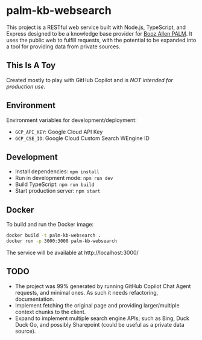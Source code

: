 # palm-kb-websearch

This project is a RESTful web service built with Node.js, TypeScript, and Express designed to be a knowledge base provider for [Booz Allen PALM](https://github.com/boozallen/palm). It uses the public web to fulfill requests, with the potential to be expanded into a tool for providing data from private sources.

## This Is A Toy

Created mostly to play with GitHub Copilot and is *NOT intended for production use*.

## Environment

Environment variables for development/deployment:

- `GCP_API_KEY`: Google Cloud API Key
- `GCP_CSE_ID`: Google Cloud Custom Search WEngine ID

## Development

- Install dependencies: `npm install`
- Run in development mode: `npm run dev`
- Build TypeScript: `npm run build`
- Start production server: `npm start`

## Docker

To build and run the Docker image:

```sh
docker build -t palm-kb-websearch .
docker run -p 3000:3000 palm-kb-websearch
```

The service will be available at http://localhost:3000/

## TODO

- The project was 99% generated by running GitHub Copilot Chat Agent requests, and minimal ones. As such it needs refactoring, documentation.
- Implement fetching the original page and providing larger/multiple context chunks to the client.
- Expand to implement multiple search engine APIs; such as Bing, Duck Duck Go, and possibly Sharepoint (could be useful as a private data source).